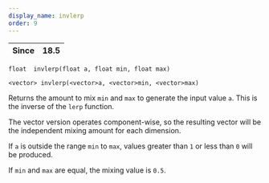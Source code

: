 ```yaml
---
display_name: invlerp
order: 9
---
```

| Since | 18.5 |
| --- | --- |

`float  invlerp(float a, float min, float max)`

`<vector> invlerp(<vector>a, <vector>min, <vector>max)`

Returns the amount to mix `min` and `max` to generate the
input value `a`. This is the inverse of the `lerp` function.

The vector version operates component-wise, so the resulting
vector will be the independent mixing amount for each dimension.

If `a` is outside the range `min` to `max`, values greater than
`1` or less than `0` will be produced.

If `min` and `max` are equal, the mixing value is `0.5`.
